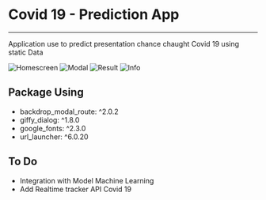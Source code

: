 # Covid 19 - Prediction App
<hr>
Application use to predict presentation chance chaught Covid 19 using static Data

![Homescreen](/screenshots/home.png)
![Modal](/screenshots/select-modal.png)
![Result](/screenshots/result.png)
![Info](/screenshots/info.png)


## Package Using

- backdrop_modal_route: ^2.0.2
- giffy_dialog: ^1.8.0
- google_fonts: ^2.3.0
- url_launcher: ^6.0.20

## To Do
- Integration with Model Machine Learning
- Add Realtime tracker API Covid 19